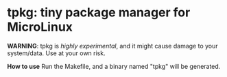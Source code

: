 # tpkg: tiny package manager for MicroLinux
**WARNING**: tpkg is *highly experimental*, and it might cause damage to your system/data. Use at your own risk.

**How to use**
Run the Makefile, and a binary named "tpkg" will be generated.
